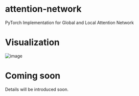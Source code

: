 # attention-network
PyTorch Implementation for Global and Local Attention Network

# Visualization
![image](https://github.com/ZhenxingZheng/attention-network/blob/master/dribble_20191226122506.gif )

# Coming soon
Details will be introduced soon.
